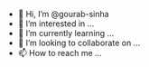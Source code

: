 - 👋 Hi, I’m @gourab-sinha
- 👀 I’m interested in ...
- 🌱 I’m currently learning ...
- 💞️ I’m looking to collaborate on ...
- 📫 How to reach me ...

<!---
gourab-sinha/gourab-sinha is a ✨ special ✨ repository because its `README.md` (this file) appears on your GitHub profile.
You can click the Preview link to take a look at your changes.
--->
